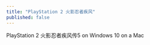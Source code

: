 ```yaml
---
title: "PlayStation 2 火影忍者疾风"
published: false
---
```

PlayStation 2 火影忍者疾风传5 on Windows 10 on a Mac